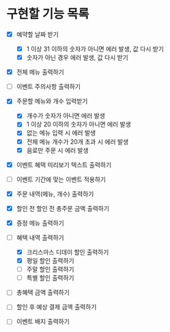 # 구현할 기능 목록

- [x] 예약할 날짜 받기

  - [x] 1 이상 31 이하의 숫자가 아니면 에러 발생, 값 다시 받기
  - [x] 숫자가 아닌 경우 에러 발생, 값 다시 받기

- [x] 전체 메뉴 출력하기
- [ ] 이벤트 주의사항 출력하기

- [x] 주문할 메뉴와 개수 입력받기

  - [x] 개수가 숫자가 아니면 에러 발생
  - [x] 1 이상 20 이하의 숫자가 아니면 에러 발생
  - [x] 없는 메뉴 입력 시 에러 발생
  - [x] 전체 메뉴 개수가 20개 초과 시 에러 발생
  - [x] 음료만 주문 시 에러 발생

- [x] 이벤트 혜택 미리보기 텍스트 출력하기
- [ ] 이벤트 기간에 맞는 이벤트 적용하기
- [x] 주문 내역(메뉴, 개수) 출력하기
- [x] 할인 전 할인 전 총주문 금액 출력하기
- [x] 증정 메뉴 출력하기

- [ ] 혜택 내역 출력하기

  - [x] 크리스마스 디데이 할인 출력하기
  - [x] 평일 할인 출력하기
  - [ ] 주말 할인 출력하기
  - [ ] 특별 할인 출력하기

- [ ] 총혜택 금액 출력하기
- [ ] 할인 후 예상 결제 금액 출력하기
- [ ] 이벤트 배지 출력하기
